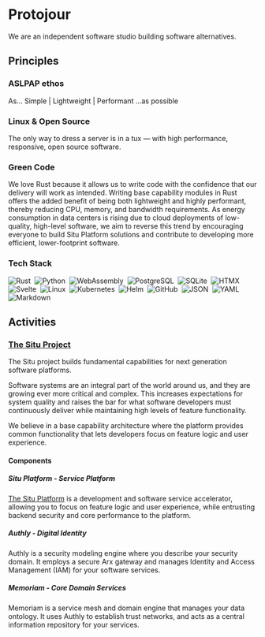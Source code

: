 # Protojour

We are an independent software studio building software alternatives.

## Principles

### ASLPAP ethos

As...  Simple | Lightweight | Performant  ...as possible

### Linux & Open Source

The only way to dress a server is in a tux — with high performance, responsive, open source software. 

### Green Code

We love Rust because it allows us to write code with the confidence that our delivery will work as intended. Writing base capability modules in Rust offers the added benefit of being both lightweight and highly performant, thereby reducing CPU, memory, and bandwidth requirements. As energy consumption in data centers is rising due to cloud deployments of low-quality, high-level software, we aim to reverse this trend by encouraging everyone to build Situ Platform solutions and contribute to developing more efficient, lower-footprint software.

### Tech Stack
![Rust](https://img.shields.io/badge/Rust-%23000000.svg?e&logo=rust&logoColor=white)&nbsp;
![Python](https://img.shields.io/badge/Python-3776AB?logo=python&logoColor=fff)&nbsp;
![WebAssembly](https://img.shields.io/badge/WebAssembly-654FF0?logo=webassembly&logoColor=fff)&nbsp;
![PostgreSQL](https://img.shields.io/badge/PostgreSQL-4169e1?style=flat&logo=PostgreSQL&logoColor=white)&nbsp;
![SQLite](https://img.shields.io/badge/SQLite-003B57?style=flat-square&logo=SQLite&logoColor=white)&nbsp;
![HTMX](https://img.shields.io/badge/HTMX-36C?logo=htmx&logoColor=fff)&nbsp;
![Svelte](https://img.shields.io/badge/Svelte-%23f1413d.svg?logo=svelte&logoColor=white)&nbsp;
![Linux](https://img.shields.io/badge/Linux-FCC624?logo=linux&logoColor=black)&nbsp;
![Kubernetes](https://img.shields.io/badge/Kubernetes-326CE5?logo=kubernetes&logoColor=fff)&nbsp;
![Helm](https://img.shields.io/badge/Helm-0F1689?logo=helm&logoColor=fff)&nbsp;
![GitHub](https://img.shields.io/badge/GitHub-%23121011.svg?logo=github&logoColor=white)&nbsp;
![JSON](https://img.shields.io/badge/JSON-000?logo=json&logoColor=fff)&nbsp;
![YAML](https://img.shields.io/badge/YAML-CB171E?logo=yaml&logoColor=fff)&nbsp;
![Markdown](https://img.shields.io/badge/Markdown-%23000000.svg?logo=markdown&logoColor=white)&nbsp;

## Activities

### [The Situ Project](https://github.com/protojour/situ/wiki)

The Situ project builds fundamental capabilities for next generation software platforms.

Software systems are an integral part of the world around us, and they are growing ever more critical and complex. This increases expectations for system quality and raises the bar for what software developers must continuously deliver while maintaining high levels of feature functionality.

We believe in a base capability architecture where the platform provides common functionality that lets developers focus on feature logic and user experience.

#### Components

##### Situ Platform - Service Platform

[The Situ Platform](https://protojour.github.io/situ/) is a development and software service accelerator, allowing you to focus on feature logic and user experience, while entrusting backend security and core performance to the platform.

##### Authly - Digital Identity

Authly is a security modeling engine where you describe your security domain. It employs a secure Arx gateway and manages Identity and Access Management (IAM) for your software services.

##### Memoriam - Core Domain Services

Memoriam is a service mesh and domain engine that manages your data ontology. It uses Authly to establish trust networks, and acts as a central information repository for your services.
